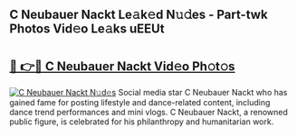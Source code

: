 ## C Neubauer Nackt Le𝚊k𝚎d N𝚞𝚍es - Part-twk Photos Vid𝚎o Le𝚊ks uEEUt

# <h2><a href="http://fba9lk7.evod.top/?m=C+Neubauer+Nackt">🔗 👉🔴 C Neubauer Nackt Vid𝚎o Ph𝚘t𝚘s</a></h2>

[![C Neubauer Nackt N𝚞d𝚎s](https://i.imgur.com/8V9OHl7.gif)](http://fba9lk7.evod.top/?m=C+Neubauer+Nackt)
Social media star C Neubauer Nackt who has gained fame for posting lifestyle and dance-related content, including dance trend performances and mini vlogs. C Neubauer Nackt, a renowned public figure, is celebrated for his philanthropy and humanitarian work. 
